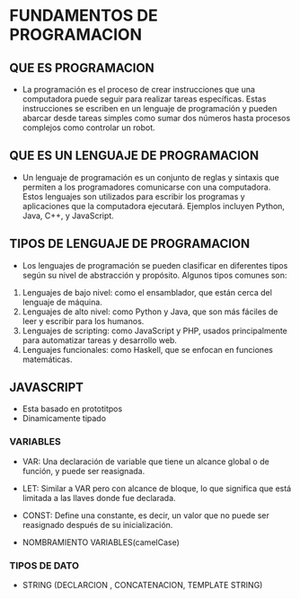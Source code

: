 
# FUNDAMENTOS DE PROGRAMACION

## QUE ES PROGRAMACION

- La programación es el proceso de crear instrucciones que una computadora puede seguir para realizar tareas específicas. Estas instrucciones se escriben en un lenguaje de programación y pueden abarcar desde tareas simples como sumar dos números hasta procesos complejos como controlar un robot.

## QUE ES UN LENGUAJE DE PROGRAMACION

- Un lenguaje de programación es un conjunto de reglas y sintaxis que permiten a los programadores comunicarse con una computadora. Estos lenguajes son utilizados para escribir los programas y aplicaciones que la computadora ejecutará. Ejemplos incluyen Python, Java, C++, y JavaScript.

## TIPOS DE LENGUAJE DE PROGRAMACION

- Los lenguajes de programación se pueden clasificar en diferentes tipos según su nivel de abstracción y propósito. Algunos tipos comunes son:

1. Lenguajes de bajo nivel: como el ensamblador, que están cerca del lenguaje de máquina.
2. Lenguajes de alto nivel: como Python y Java, que son más fáciles de leer y escribir para los humanos.
3. Lenguajes de scripting: como JavaScript y PHP, usados principalmente para automatizar tareas y desarrollo web.
4. Lenguajes funcionales: como Haskell, que se enfocan en funciones matemáticas.

## JAVASCRIPT

- Esta basado en prototitpos
- Dinamicamente tipado

### VARIABLES

- VAR: Una declaración de variable que tiene un alcance global o de función, y puede ser reasignada.
- LET: Similar a VAR pero con alcance de bloque, lo que significa que está limitada a las llaves donde fue declarada.
- CONST: Define una constante, es decir, un valor que no puede ser reasignado después de su inicialización.

- NOMBRAMIENTO VARIABLES(camelCase)

### TIPOS DE DATO

- STRING (DECLARCION , CONCATENACION, TEMPLATE STRING)

